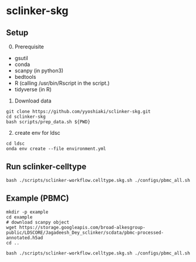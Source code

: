 # sclinker-skg

## Setup

0. Prerequisite

- gsutil
- conda
- scanpy (in python3)
- bedtools
- R (calling /usr/bin/Rscript in the script.)
- tidyverse (in R)

1. Download data

```
git clone https://github.com/yyoshiaki/sclinker-skg.git
cd sclinker-skg
bash scripts/prep_data.sh ${PWD}
```

2. create env for ldsc

```
cd ldsc
onda env create --file environment.yml
```

## Run sclinker-celltype

```
bash ./scripts/sclinker-workflow.celltype.skg.sh ./configs/pbmc_all.sh
```


## Example (PBMC)

```
mkdir -p example
cd example
# download scanpy object
wget https://storage.googleapis.com/broad-alkesgroup-public/LDSCORE/Jagadeesh_Dey_sclinker/scdata/pbmc-processed-annotated.h5ad
cd ..

bash ./scripts/sclinker-workflow.celltype.skg.sh ./configs/pbmc_all.sh
```